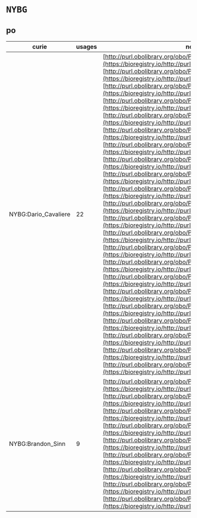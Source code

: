 # `NYBG`
## po
| curie                |   usages | nodes                                                                                                                                                                                                                                                                                                                                                                                                                                                                                                                                                                                                                                                                                                                                                                                                                                                                                                                                                                                                                                                                                                                                                                                                                                                                                                                                                                                                                                                                                                                                                                                                                                                                                                                                                                                                                                                                                                                                                                                                                                                                                                                                                                                                                                                                                                                                                                                                                                                                                                                                    |
|----------------------|----------|------------------------------------------------------------------------------------------------------------------------------------------------------------------------------------------------------------------------------------------------------------------------------------------------------------------------------------------------------------------------------------------------------------------------------------------------------------------------------------------------------------------------------------------------------------------------------------------------------------------------------------------------------------------------------------------------------------------------------------------------------------------------------------------------------------------------------------------------------------------------------------------------------------------------------------------------------------------------------------------------------------------------------------------------------------------------------------------------------------------------------------------------------------------------------------------------------------------------------------------------------------------------------------------------------------------------------------------------------------------------------------------------------------------------------------------------------------------------------------------------------------------------------------------------------------------------------------------------------------------------------------------------------------------------------------------------------------------------------------------------------------------------------------------------------------------------------------------------------------------------------------------------------------------------------------------------------------------------------------------------------------------------------------------------------------------------------------------------------------------------------------------------------------------------------------------------------------------------------------------------------------------------------------------------------------------------------------------------------------------------------------------------------------------------------------------------------------------------------------------------------------------------------------------|
| NYBG:Dario_Cavaliere |       22 | [http://purl.obolibrary.org/obo/PO:0009001](https://bioregistry.io/http://purl.obolibrary.org/obo/PO:0009001), [http://purl.obolibrary.org/obo/PO:0030091](https://bioregistry.io/http://purl.obolibrary.org/obo/PO:0030091), [http://purl.obolibrary.org/obo/PO:0030092](https://bioregistry.io/http://purl.obolibrary.org/obo/PO:0030092), [http://purl.obolibrary.org/obo/PO:0030093](https://bioregistry.io/http://purl.obolibrary.org/obo/PO:0030093), [http://purl.obolibrary.org/obo/PO:0030094](https://bioregistry.io/http://purl.obolibrary.org/obo/PO:0030094), [http://purl.obolibrary.org/obo/PO:0030095](https://bioregistry.io/http://purl.obolibrary.org/obo/PO:0030095), [http://purl.obolibrary.org/obo/PO:0030096](https://bioregistry.io/http://purl.obolibrary.org/obo/PO:0030096), [http://purl.obolibrary.org/obo/PO:0030097](https://bioregistry.io/http://purl.obolibrary.org/obo/PO:0030097), [http://purl.obolibrary.org/obo/PO:0030098](https://bioregistry.io/http://purl.obolibrary.org/obo/PO:0030098), [http://purl.obolibrary.org/obo/PO:0030099](https://bioregistry.io/http://purl.obolibrary.org/obo/PO:0030099), [http://purl.obolibrary.org/obo/PO:0030100](https://bioregistry.io/http://purl.obolibrary.org/obo/PO:0030100), [http://purl.obolibrary.org/obo/PO:0030101](https://bioregistry.io/http://purl.obolibrary.org/obo/PO:0030101), [http://purl.obolibrary.org/obo/PO:0030102](https://bioregistry.io/http://purl.obolibrary.org/obo/PO:0030102), [http://purl.obolibrary.org/obo/PO:0030103](https://bioregistry.io/http://purl.obolibrary.org/obo/PO:0030103), [http://purl.obolibrary.org/obo/PO:0030104](https://bioregistry.io/http://purl.obolibrary.org/obo/PO:0030104), [http://purl.obolibrary.org/obo/PO:0030105](https://bioregistry.io/http://purl.obolibrary.org/obo/PO:0030105), [http://purl.obolibrary.org/obo/PO:0030106](https://bioregistry.io/http://purl.obolibrary.org/obo/PO:0030106), [http://purl.obolibrary.org/obo/PO:0030107](https://bioregistry.io/http://purl.obolibrary.org/obo/PO:0030107), [http://purl.obolibrary.org/obo/PO:0030108](https://bioregistry.io/http://purl.obolibrary.org/obo/PO:0030108), [http://purl.obolibrary.org/obo/PO:0030109](https://bioregistry.io/http://purl.obolibrary.org/obo/PO:0030109), [http://purl.obolibrary.org/obo/PO:0030110](https://bioregistry.io/http://purl.obolibrary.org/obo/PO:0030110), [http://purl.obolibrary.org/obo/PO:0030111](https://bioregistry.io/http://purl.obolibrary.org/obo/PO:0030111) |
| NYBG:Brandon_Sinn    |        9 | [http://purl.obolibrary.org/obo/PO:0025112](https://bioregistry.io/http://purl.obolibrary.org/obo/PO:0025112), [http://purl.obolibrary.org/obo/PO:0025113](https://bioregistry.io/http://purl.obolibrary.org/obo/PO:0025113), [http://purl.obolibrary.org/obo/PO:0025114](https://bioregistry.io/http://purl.obolibrary.org/obo/PO:0025114), [http://purl.obolibrary.org/obo/PO:0025115](https://bioregistry.io/http://purl.obolibrary.org/obo/PO:0025115), [http://purl.obolibrary.org/obo/PO:0025116](https://bioregistry.io/http://purl.obolibrary.org/obo/PO:0025116), [http://purl.obolibrary.org/obo/PO:0025252](https://bioregistry.io/http://purl.obolibrary.org/obo/PO:0025252), [http://purl.obolibrary.org/obo/PO:0025253](https://bioregistry.io/http://purl.obolibrary.org/obo/PO:0025253), [http://purl.obolibrary.org/obo/PO:0025254](https://bioregistry.io/http://purl.obolibrary.org/obo/PO:0025254), [http://purl.obolibrary.org/obo/PO:0025255](https://bioregistry.io/http://purl.obolibrary.org/obo/PO:0025255)                                                                                                                                                                                                                                                                                                                                                                                                                                                                                                                                                                                                                                                                                                                                                                                                                                                                                                                                                                                                                                                                                                                                                                                                                                                                                                                                                                                                                                                                                                    |
